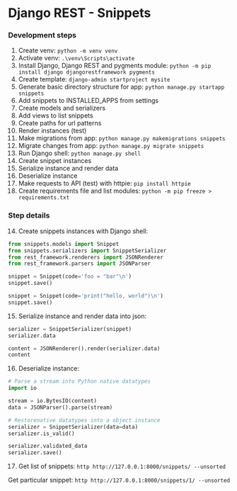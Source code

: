 # Django REST - Snippets

### Development steps

1. Create venv: ```python -m venv venv```
2. Activate venv: ```.\venv\Scripts\activate```
3. Install Django, Django REST and pygments module: ```python -m pip install django djangorestframework pygments```
4. Create template: ```django-admin startproject mysite```
5. Generate basic directory structure for app: ```python manage.py startapp snippets```
6. Add snippets to INSTALLED_APPS from settings
7. Create models and serializers
8. Add views to list snippets
9. Create paths for url patterns
10. Render instances (test)
11. Make migrations from app: ```python manage.py makemigrations snippets```
12. Migrate changes from app: ```python manage.py migrate snippets```
13. Run Django shell: ```python manage.py shell```
14. Create snippet instances
15. Serialize instance and render data
16. Deserialize instance
17. Make requests to API (test) with httpie: ```pip install httpie```
18. Create requirements file and list modules: ```python -m pip freeze > requirements.txt```

### Step details
14. Create snippets instances with Django shell:
```python
from snippets.models import Snippet
from snippets.serializers import SnippetSerializer
from rest_framework.renderers import JSONRenderer
from rest_framework.parsers import JSONParser

snippet = Snippet(code='foo = "bar"\n')
snippet.save()

snippet = Snippet(code='print("hello, world")\n')
snippet.save()
```

15. Serialize instance and render data into json:
```python
serializer = SnippetSerializer(snippet)
serializer.data

content = JSONRenderer().render(serializer.data)
content
```

16. Deserialize instance:
```python
# Parse a stream into Python native datatypes
import io

stream = io.BytesIO(content)
data = JSONParser().parse(stream)

# Restorenative datatypes into a object instance
serializer = SnippetSerializer(data=data)
serializer.is_valid()

serializer.validated_data
serializer.save()
```

17. Get list of snippets:
```http http://127.0.0.1:8000/snippets/ --unsorted```

Get particular snippet:
```http http://127.0.0.1:8000/snippets/1/ --unsorted```